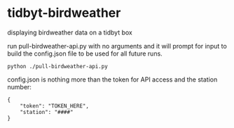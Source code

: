 # tidbyt-birdweather
displaying birdweather data on a tidbyt box

run pull-birdweather-api.py with no arguments and it will prompt for input
to build the config.json file to be used for all future runs.


```python ./pull-birdweather-api.py```


config.json is nothing more than the token for API access
and the station number:

```
{
    "token": "TOKEN_HERE",
    "station": "####"
}
```
